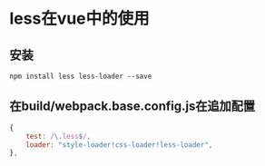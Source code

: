 # less在vue中的使用

## 安装
`npm install less less-loader --save`

## 在build/webpack.base.config.js在追加配置

```js
{
    test: /\.less$/,
    loader: "style-loader!css-loader!less-loader",
},
```